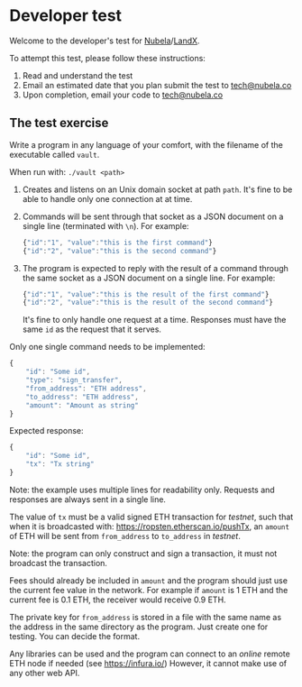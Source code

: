 # Developer test
Welcome to the developer's test for [Nubela](https://nubela.co)/[LandX](https://landx.id).

To attempt this test, please follow these instructions:
1. Read and understand the test
2. Email an estimated date that you plan submit the test to [tech@nubela.co](mailto:tech@nubela.co)
3. Upon completion, email your code to [tech@nubela.co](mailto:tech@nubela.co)

## The test exercise

Write a program in any language of your comfort, with the filename of the executable called `vault`.

When run with: `./vault <path>`

1. Creates and listens on an Unix domain socket at path `path`.
   It's fine to be able to handle only one connection at at time.

2. Commands will be sent through that socket as a JSON document on a single line (terminated with `\n`).
   For example:

   ```js
   {"id":"1", "value":"this is the first command"}
   {"id":"2", "value":"this is the second command"}
   ```

3. The program is expected to reply with the result of a command through the same socket as a JSON document on a single line.
   For example:

   ```js
   {"id":"1", "value":"this is the result of the first command"}
   {"id":"2", "value":"this is the result of the second command"}
   ```

   It's fine to only handle one request at a time.
   Responses must have the same `id` as the request that it serves.

Only one single command needs to be implemented:

```js
{
	"id": "Some id",
	"type": "sign_transfer",
	"from_address": "ETH address",
    "to_address": "ETH address",
	"amount": "Amount as string"
}
```

Expected response:

```js
{
	"id": "Some id",
	"tx": "Tx string"
}
```

Note: the example uses multiple lines for readability only.
Requests and responses are always sent in a single line.

The value of `tx` must be a valid signed ETH transaction for _testnet_, such that when it is broadcasted with: https://ropsten.etherscan.io/pushTx,
an `amount` of ETH will be sent from `from_address` to `to_address` in _testnet_.

Note: the program can only construct and sign a transaction, it must not broadcast the transaction.

Fees should already be included in `amount` and the program should just use the current fee value in the network.
For example if `amount` is 1 ETH and the current fee is 0.1 ETH, the receiver would receive 0.9 ETH.

The private key for `from_address` is stored in a file with the same name as the address in the same directory as the program.
Just create one for testing. You can decide the format.

Any libraries can be used and the program can connect to an _online_ remote ETH node if needed (see https://infura.io/)
However, it cannot make use of any other web API.